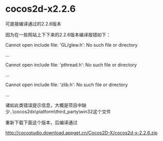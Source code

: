 # cocos2d-x2.2.6
可直接编译通过的2.2.6版本

因为在一些网站上下下来的2.2.6版本编译报错如下：


Cannot open include file: 'GL/glew.h': No such file or directory

...

Cannot open include file: 'pthread.h': No such file or directory

...

Cannot open include file: 'zlib.h': No such file or directory

...


诸如此类错误提示信息，大概是项目中缺少..\cocos2dx\platform\third_party\win32这个文件 

重新下载下面这个版本，后编译通过

http://cocostudio.download.appget.cn/Cocos2D-X/cocos2d-x-2.2.6.zip
